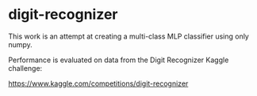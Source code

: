 # digit-recognizer

This work is an attempt at creating a multi-class MLP classifier using only numpy.

Performance is evaluated on data from the Digit Recognizer Kaggle challenge:

https://www.kaggle.com/competitions/digit-recognizer
